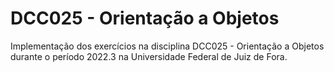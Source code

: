 # DCC025 - Orientação a Objetos

Implementação dos exercícios na disciplina DCC025 - Orientação a Objetos durante o período 2022.3 na Universidade Federal de Juiz de Fora.
